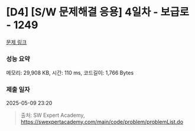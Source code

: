 # [D4] [S/W 문제해결 응용] 4일차 - 보급로 - 1249 

[문제 링크](https://swexpertacademy.com/main/code/problem/problemDetail.do?contestProbId=AV15QRX6APsCFAYD) 

### 성능 요약

메모리: 29,908 KB, 시간: 110 ms, 코드길이: 1,766 Bytes

### 제출 일자

2025-05-09 23:20



> 출처: SW Expert Academy, https://swexpertacademy.com/main/code/problem/problemList.do
